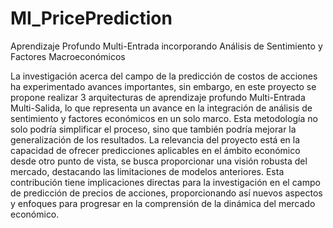 # MI_PricePrediction
Aprendizaje Profundo Multi-Entrada incorporando Análisis de Sentimiento y Factores Macroeconómicos

La investigación acerca del campo de la predicción de costos de acciones ha experimentado avances importantes, sin embargo, en este proyecto se propone realizar 3 arquitecturas de aprendizaje profundo Multi-Entrada Multi-Salida, lo que representa un avance en la integración de análisis de sentimiento y factores económicos en un solo marco. Esta metodología no solo podría simplificar el proceso, sino que también podría mejorar la generalización de los resultados.
La relevancia del proyecto está en la capacidad de ofrecer predicciones aplicables en el ámbito económico desde otro punto de vista, se busca proporcionar una visión robusta del mercado, destacando las limitaciones de modelos anteriores. Esta contribución tiene implicaciones directas para la investigación en el campo de predicción de precios de acciones, proporcionando así nuevos aspectos y enfoques para progresar en la comprensión de la dinámica del mercado económico.

